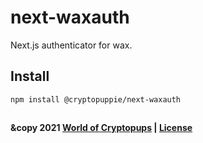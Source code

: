 # next-waxauth

Next.js authenticator for wax.

## Install

```
npm install @cryptopuppie/next-waxauth
```

##

#### &copy 2021 [World of Cryptopups](https://www.worldofcryptopups.cf/) | [License](./LICENSE)
